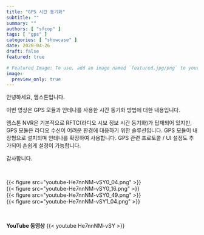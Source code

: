 ```yaml
---
title: "GPS 시간 동기화"
subtitle: ""
summary: ""
authors: [ "sfcop" ]
tags: [ "gps" ]
categories: [ "showcase" ]
date: 2020-04-26
draft: false
featured: true

# Featured Image: To use, add an image named `featured.jpg/png` to your page's folder.
image:
  preview_only: true
---
```


안녕하세요, 엠스톤입니다.

이번 영상은 GPS 모듈과 안테나를 사용한 시간 동기화 방법에 대한 내용입니다.

엠스톤 NVR은 기본적으로 RFTC(라디오 시보 정보 시간 동기화)가 탑재되어 있지만, GPS 모듈은 라디오 수신이 어려운 환경에 대응하기 위한 솔루션입니다. GPS 모듈이 내장형으로 설치되며 안테나를 확장하여 사용합니다. GPS 관련 프로토콜 / UI 설정도 추가되어 손쉽게 설정이 가능합니다.

감사합니다.

&nbsp;

<div class="container"><div class="row no-gutters">
<div class="col-sm-6">{{< figure src="youtube-He7nnNM-vSY0_04.png" >}}</div>
<div class="col-sm-6">{{< figure src="youtube-He7nnNM-vSY0_16.png" >}}</div>
<div class="col-sm-6">{{< figure src="youtube-He7nnNM-vSY0_49.png" >}}</div>
<div class="col-sm-6">{{< figure src="youtube-He7nnNM-vSY1_04.png" >}}</div>
</div></div>

&nbsp;

**YouTube 동영상**
{{< youtube He7nnNM-vSY >}}
